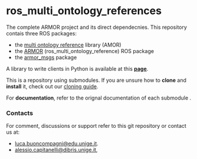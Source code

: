 # ros_multi_ontology_references
The complete ARMOR project and its direct dependecnies.
This repository contais three ROS packages:
 - the [multi ontology reference](https://github.com/EmaroLab/multi_ontology_reference) library (AMOR)
 - the [ARMOR](https://github.com/EmaroLab/armor) (ros_multi_ontology_reference) ROS package
 - the [armor_msgs](https://github.com/EmaroLab/armor_msgs) package
 
A library to write clients in Python is available at this [**page**](https://github.com/EmaroLab/armor_py_api).

This is a repository using submodules. If you are unsure how to **clone** and **install** it, check out our [cloning guide](https://github.com/EmaroLab/docs/wiki/GitHub-Tutorial-to-Manage-Project-with-SubRepositories#clone-the-project).

For **documentation**, refer to the orignal documentation of each submodule .

### Contacts
For comment, discussions or support refer to this git repository or contact us at:
 - [luca.buoncompagni@edu.unige.it](mailto:luca.buoncompagni@edu.unige.it).
 - [alessio.capitanelli@dibris.unige.it](mailto:alessio.capitanelli@dibris.unige.it),
